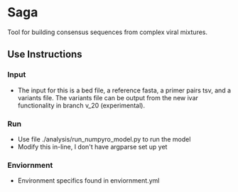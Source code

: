 # Saga
Tool for building consensus sequences from complex viral mixtures.

## Use Instructions

### Input 
- The input for this is a bed file, a reference fasta, a primer pairs tsv, and a variants file. The variants file can be output from the new ivar functionality in branch v_20 (experimental). 

### Run
- Use file ./analysis/run_numpyro_model.py to run the model
- Modify this in-line, I don't have argparse set up yet

### Enviornment
- Environment specifics found in enviornment.yml
